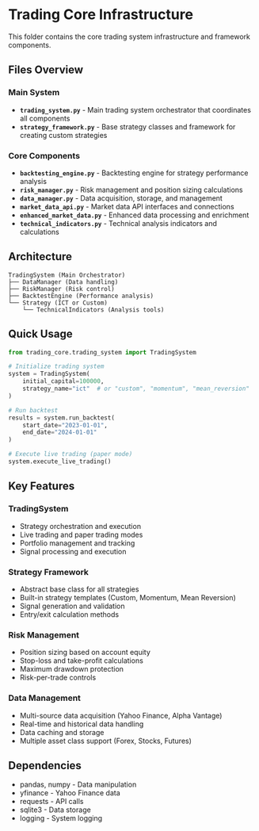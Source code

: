 # Trading Core Infrastructure

This folder contains the core trading system infrastructure and framework components.

## Files Overview

### Main System
- **`trading_system.py`** - Main trading system orchestrator that coordinates all components
- **`strategy_framework.py`** - Base strategy classes and framework for creating custom strategies

### Core Components
- **`backtesting_engine.py`** - Backtesting engine for strategy performance analysis
- **`risk_manager.py`** - Risk management and position sizing calculations
- **`data_manager.py`** - Data acquisition, storage, and management
- **`market_data_api.py`** - Market data API interfaces and connections
- **`enhanced_market_data.py`** - Enhanced data processing and enrichment
- **`technical_indicators.py`** - Technical analysis indicators and calculations

## Architecture

```
TradingSystem (Main Orchestrator)
├── DataManager (Data handling)
├── RiskManager (Risk control)
├── BacktestEngine (Performance analysis)
└── Strategy (ICT or Custom)
    └── TechnicalIndicators (Analysis tools)
```

## Quick Usage

```python
from trading_core.trading_system import TradingSystem

# Initialize trading system
system = TradingSystem(
    initial_capital=100000,
    strategy_name="ict"  # or "custom", "momentum", "mean_reversion"
)

# Run backtest
results = system.run_backtest(
    start_date="2023-01-01",
    end_date="2024-01-01"
)

# Execute live trading (paper mode)
system.execute_live_trading()
```

## Key Features

### TradingSystem
- Strategy orchestration and execution
- Live trading and paper trading modes
- Portfolio management and tracking
- Signal processing and execution

### Strategy Framework
- Abstract base class for all strategies
- Built-in strategy templates (Custom, Momentum, Mean Reversion)
- Signal generation and validation
- Entry/exit calculation methods

### Risk Management
- Position sizing based on account equity
- Stop-loss and take-profit calculations
- Maximum drawdown protection
- Risk-per-trade controls

### Data Management
- Multi-source data acquisition (Yahoo Finance, Alpha Vantage)
- Real-time and historical data handling
- Data caching and storage
- Multiple asset class support (Forex, Stocks, Futures)

## Dependencies

- pandas, numpy - Data manipulation
- yfinance - Yahoo Finance data
- requests - API calls
- sqlite3 - Data storage
- logging - System logging
